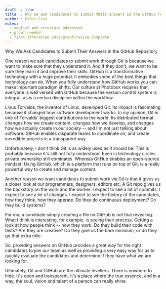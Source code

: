 ```yaml
---
draft  : true
title  : Why we ask candidates to submit their answers in the GitHub repo
author : Dinis Cruz
notes:
  - english and structure addressed
  - proof needed
  - first itteration edit/proof/revise complete
---
```


Why We Ask Candidates to Submit Their Answers in the GitHub Repository

One reason we ask candidates to submit work through Git is because we want to make sure that they understand it. And if they don't, we want to be sure they learn it and improve their skills. GitHub is a transformative technology with a huge potential. It embodies some of the best things that technology can do. When you fully understand how GitHub works you can make important paradigm shifts. Our culture at Photobox requires that everyone is well versed with GitHub because the version control system is integral, as is a certain discipline within the workflow.

Linus Torvalds, the inventor of Linux, developed Git. Its impact is fascinating because it changed how software development works. In my opinion, Git is one of Torvalds' biggest contributions to the world. Its distributed format changes how we create content, changes how we develop, and changes how we actually create in our society -- and I'm not just talking about software. GitHub enables disparate teams to coordinate on, and create incredible projects in a transparent way.

Unfortunately, I don't think Git is as widely used as it should be. This is probably because it's still not fully understood. Even in technology circles private ownership still dominates. Whereas GitHub enables an open-source mindset. Using GitHub, which is a platform that runs on top of Git, is a really powerful way to create and manage content.

Another reason we want candidates to submit work via Git is that it gives us a closer look at our programmers, designers, editors etc. A Git repo gives us the backstory on the work and the worker. I expect to see a lot of commits. I expect to see a lot of changes. I expect to see the history of the candidates, how they think, how they operate. Do they do continuous deployment? Do they build systems? 

For me, a candidate simply creating a file on GitHub is not that revealing. What I think is interesting, for example, is seeing their process. Getting a look at how people think -- how they work. Do they build their code with tests? Are they are creative? Do they give us the bare minimum, or do they go that extra mile. 

So, providing answers on GitHub provides a great way for the right candidates to join our team as well as providing a very easy way for us to quickly evaluate the candidates and determine if they have what we are looking for.

Ultimately, Git and GitHub are the ultimate levellers. There is nowhere to hide. It's open and transparent. It's a place where the true essence, and in a way, the soul, vision and talent of a person can really shine.


